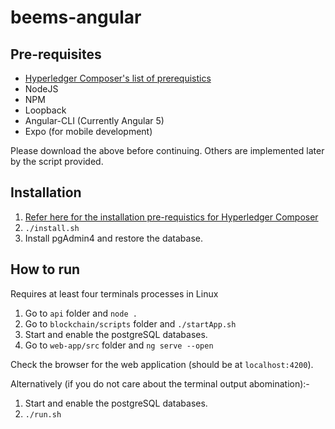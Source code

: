 # beems-angular 

[HCP]: https://hyperledger.github.io/composer/latest/installing/installing-prereqs.html "Installing pre-requisites by Hyperledger Composer documentation"

## Pre-requisites

- [Hyperledger Composer's list of prerequistics][HCP]
- NodeJS
- NPM
- Loopback
- Angular-CLI (Currently Angular 5)
- Expo (for mobile development)

Please download the above before continuing. Others are implemented later by the script provided.

## Installation

1. [Refer here for the installation pre-requistics for Hyperledger Composer][HCP]
1. `./install.sh`
1. Install pgAdmin4 and restore the database.

## How to run

Requires at least four terminals processes in Linux

1. Go to `api` folder and `node .`
1. Go to `blockchain/scripts` folder and `./startApp.sh`
1. Start and enable the postgreSQL databases.
1. Go to `web-app/src` folder and `ng serve --open`

Check the browser for the web application (should be at `localhost:4200`).

Alternatively (if you do not care about the terminal output abomination):-

1. Start and enable the postgreSQL databases.
1. `./run.sh`